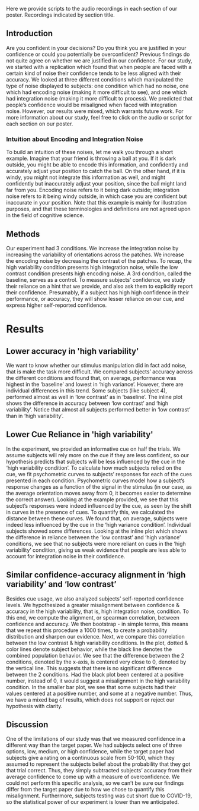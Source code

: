 Here we provide scripts to the audio recordings in each section of our poster.
Recordings indicated by section title.

## Introduction
Are you confident in your decisions? Do you think you are justified in your confidence or could you potentially be overconfident? Previous findings do not quite agree on whether we are justified in our confidence. For our study, we started with a replication which found that when people are faced with a certain kind of noise their confidence tends to be less aligned with their accuracy. We looked at three different conditions which manipulated the type of noise displayed to subjects: one condition which had no noise, one which had encoding noise (making it more difficult to see), and one which had integration noise (making it more difficult to process). We predicted that people’s confidence would be misaligned when faced with integration noise. However, our results were mixed, which warrants future work. For more information about our study, feel free to click on the audio or script for each section on our poster.

### Intuition about Encoding and Integration Noise
To build an intuition of these noises, let me walk you through a short example. Imagine that your friend is throwing a ball at you. If it is dark outside, you might be able to encode this information, and confidently and accurately adjust your position to catch the ball. On the other hand, if it is windy, you might not integrate this information as well, and might confidently but inaccurately adjust your position, since the ball might land far from you. Encoding noise refers to it being dark outside; integration noise refers to it being windy outside, in which case you are confident but inaccurate in your position. Note that this example is mainly for illustration purposes, and that these terminologies and definitions are not agreed upon in the field of cognitive science.

## Methods
Our experiment had 3 conditions. We increase the integration noise by increasing the variability of orientations across the patches. We increase the encoding noise by decreasing the contrast of the patches. To recap, the high variability condition presents high integration noise, while the low contrast condition presents high encoding noise. A 3rd condition, called the baseline, serves as a control. To measure subjects’ confidence, we study their reliance on a hint that we provide, and also ask them to explicitly report their confidence. Presumably, if a subject has high high confidence in their performance, or accuracy, they will show lesser reliance on our cue, and express higher self-reported confidence.

# Results

## Lower accuracy in 'high variability'
We want to know whether our stimulus manipulation did in fact add noise, 
that is make the task more difficult. We compared subjects’ accuracy across
the different conditions and found that, on average, performance was highest
in the ‘baseline’ and lowest in ‘high variance’. However, there are 
individual differences in this trend. Some subjects (like subject 4), 
performed almost as well in ‘low contrast’ as in ‘baseline’. The inline 
plot shows the difference in accuracy between ‘low contrast’ and ‘high 
variability’. Notice that almost all subjects performed better in ‘low 
contrast’ than in ‘high variability’.

## Lower Cue Reliance in 'high variability'
In the experiment, we provided an informative cue on half the trials. We 
assume subjects will rely more on the cue if they are less confident, so our
hypothesis predicts that subjects will be less influenced by the cue in the
‘high variability condition’.
To calculate how much subjects relied on the cue, we fit psychometric curves
to subjects’ responses for each of the cues presented in each condition. 
Psychometric curves model how a subject’s response changes as a function of
the signal in the stimulus (in our case, as the average orientation moves
away from 0, it becomes easier to determine the correct answer). Looking at
the example provided, we see that this subject’s responses were indeed 
influenced by the cue, as seen by the shift in curves in the presence of 
cues. To quantify this, we calculated the distance between these curves.
We found that, on average, subjects were indeed less influenced by the cue
in the ‘high variance condition’. Individual subjects showed some differences.
Looking at the inline plot which shows the difference in reliance between
the ‘low contrast’ and ‘high variance’ conditions, we see that no subjects
were more reliant on cues in the ‘high variability’ condition, giving us 
weak evidence that people are less able to account for integration noise
in their confidence.

## Similar confidence-accuracy alignment in ‘high variability’ and ‘low contrast’
Besides cue usage, we also analyzed subjects’ self-reported confidence levels. We hypothesized a greater misalignment between confidence & accuracy in the high variability, that is, high integration noise, condition. To this end, we compute the alignment, or spearman correlation, between confidence and accuracy. We then bootstrap - in simple terms, this means that we repeat this procedure a 1000 times, to create a probability distribution and sharpen our evidence. Next, we compare this correlation between the low contrast & high variability conditions. In the plot, dotted & color lines denote subject behavior, while the black line denotes the combined population behavior. We see that the difference between the 2 conditions, denoted by the x-axis, is centered very close to 0, denoted by the vertical line. This suggests that there is no significant difference between the 2 conditions. Had the black plot been centered at a positive number, instead of 0, it would suggest a misalignment in the high variability condition. In the smaller bar plot, we see that some subjects had their values centered at a positive number, and some at a negative number. Thus, we have a mixed bag of results, which does not support or reject our hypothesis with clarity.

## Discussion
One of the limitations of our study was that we measured confidence in a different way than the target paper. We had subjects select one of three options, low, medium, or high confidence, while the target paper had subjects give a rating on a continuous scale from 50-100, which they assumed to represent the subjects belief about the probability that they got that trial correct. Thus, they simply subtracted subjects’ accuracy from their average confidence to come up with a measure of overconfidence. We could not perform this specific analysis, so we can’t be sure our findings differ from the target paper due to how we chose to quantify this misalignment. Furthermore, subjects testing was cut short due to COVID-19, so the statistical power of our experiment is lower than we anticipated.


